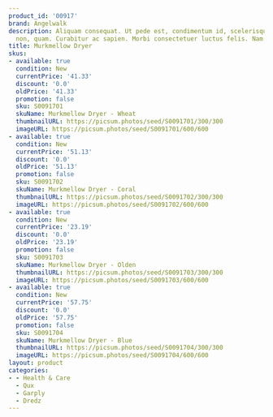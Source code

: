```yaml
---
product_id: '00917'
brand: Angelwalk
description: Aliquam consequat. Ut pede est, condimentum id, scelerisque ac, malesuada
  non, quam. Curabitur ac sapien. Morbi consectetuer luctus felis. Nam erat.
title: Murkmellow Dryer
skus:
- available: true
  condition: New
  currentPrice: '41.33'
  discount: '0.0'
  oldPrice: '41.33'
  promotion: false
  sku: S0091701
  skuName: Murkmellow Dryer - Wheat
  thumbnailURL: https://picsum.photos/seed/S0091701/300/300
  imageURL: https://picsum.photos/seed/S0091701/600/600
- available: true
  condition: New
  currentPrice: '51.13'
  discount: '0.0'
  oldPrice: '51.13'
  promotion: false
  sku: S0091702
  skuName: Murkmellow Dryer - Coral
  thumbnailURL: https://picsum.photos/seed/S0091702/300/300
  imageURL: https://picsum.photos/seed/S0091702/600/600
- available: true
  condition: New
  currentPrice: '23.19'
  discount: '0.0'
  oldPrice: '23.19'
  promotion: false
  sku: S0091703
  skuName: Murkmellow Dryer - Olden
  thumbnailURL: https://picsum.photos/seed/S0091703/300/300
  imageURL: https://picsum.photos/seed/S0091703/600/600
- available: true
  condition: New
  currentPrice: '57.75'
  discount: '0.0'
  oldPrice: '57.75'
  promotion: false
  sku: S0091704
  skuName: Murkmellow Dryer - Blue
  thumbnailURL: https://picsum.photos/seed/S0091704/300/300
  imageURL: https://picsum.photos/seed/S0091704/600/600
layout: product
categories:
- - Health & Care
  - Qux
  - Garply
  - Dredz
---
```

